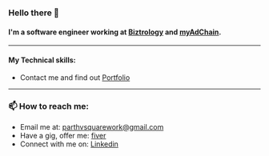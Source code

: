 ### Hello there 👋
#### I'm a software engineer working at [Biztrology](https://biz.lokobee.com/) and [myAdChain](https://www.myadchain.com/). 
---
#### **My Technical skills:**
- Contact me and find out [Portfolio](https://parthvanarase.super.site/)
----
### 📫 How to reach me: 
* Email me at: parthvsquarework@gmail.com 
* Have a gig, offer me: [fiver](https://www.fiverr.com/parth_v)
* Connect with me on: [Linkedin](https://www.linkedin.com/in/parth-v-a58ba6213/)



<!--
**Parthvsquare/Parthvsquare** is a ✨ _special_ ✨ repository because its `README.md` (this file) appears on your GitHub profile.

Here are some ideas to get you started:

- 🔭 I’m currently working on ...
- 🌱 I’m currently learning ...
- 👯 I’m looking to collaborate on ...
- 🤔 I’m looking for help with ...
- 💬 Ask me about ...
- 📫 How to reach me: ...
- 😄 Pronouns: ...
- ⚡ Fun fact: ...
-->
